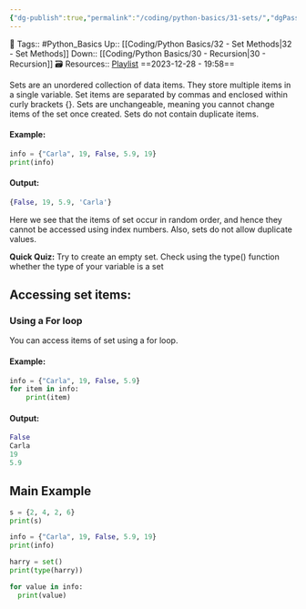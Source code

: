 ```yaml
---
{"dg-publish":true,"permalink":"/coding/python-basics/31-sets/","dgPassFrontmatter":true,"noteIcon":"3","created":"2023-12-28T19:58:16.260+05:30","updated":"2023-12-29T16:32:27.692+05:30"}
---
```


🧶 Tags:: #Python_Basics 
Up:: [[Coding/Python Basics/32 -  Set Methods\|32 -  Set Methods]]
Down:: [[Coding/Python Basics/30 - Recursion\|30 - Recursion]]
🗃 Resources:: [Playlist](https://www.youtube.com/playlist?list=PLu0W_9lII9agwh1XjRt242xIpHhPT2llg)
==2023-12-28 - 19:58==

Sets are an unordered collection of data items. They store multiple items in a single variable. Set items are separated by commas and enclosed within curly brackets {}. Sets are unchangeable, meaning you cannot change items of the set once created. Sets do not contain duplicate items.

#### Example:
```python
info = {"Carla", 19, False, 5.9, 19}
print(info)
```

#### Output:
```python
{False, 19, 5.9, 'Carla'}
```

Here we see that the items of set occur in random order, and hence they cannot be accessed using index numbers. Also, sets do not allow duplicate values.

**Quick Quiz:** Try to create an empty set. Check using the type() function whether the type of your variable is a set

## Accessing set items:
### Using a For loop
You can access items of set using a for loop.

#### Example:
```python
info = {"Carla", 19, False, 5.9}
for item in info:
	print(item)
```

#### Output:
```python
False
Carla
19
5.9
```

## Main Example
```python
s = {2, 4, 2, 6}
print(s)

info = {"Carla", 19, False, 5.9, 19}
print(info)

harry = set()
print(type(harry))

for value in info:
  print(value)
```